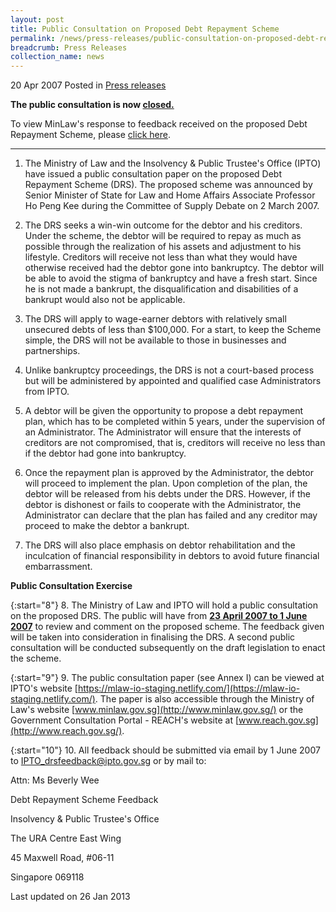 ```yaml
---
layout: post
title: Public Consultation on Proposed Debt Repayment Scheme
permalink: /news/press-releases/public-consultation-on-proposed-debt-repayment-scheme
breadcrumb: Press Releases
collection_name: news
---
```


20 Apr 2007 Posted in [Press releases](/news/press-releases)

**The public consultation is now <u>closed.</u>**

To view MinLaw's response to feedback received on the proposed Debt Repayment Scheme, please [click here](/news/press-releases/response-to-feedback-received-from-public-consultation-on-proposed-debt-repayment-scheme).

---
1. The Ministry of Law and the Insolvency & Public Trustee's Office (IPTO) have issued a public consultation paper on the proposed Debt Repayment Scheme (DRS). The proposed scheme was announced by Senior Minister of State for Law and Home Affairs Associate Professor Ho Peng Kee during the Committee of Supply Debate on 2 March 2007. 

2. The DRS seeks a win-win outcome for the debtor and his creditors. Under the scheme, the debtor will be required to repay as much as possible through the realization of his assets and adjustment to his lifestyle. Creditors will receive not less than what they would have otherwise received had the debtor gone into bankruptcy. The debtor will be able to avoid the stigma of bankruptcy and have a fresh start. Since he is not made a bankrupt, the disqualification and disabilities of a bankrupt would also not be applicable.

3. The DRS will apply to wage-earner debtors with relatively small unsecured debts of less than $100,000. For a start, to keep the Scheme simple, the DRS will not be available to those in businesses and partnerships.

4. Unlike bankruptcy proceedings, the DRS is not a court-based process but will be administered by appointed and qualified case Administrators from IPTO.

5. A debtor will be given the opportunity to propose a debt repayment plan, which has to be completed within 5 years, under the supervision of an Administrator. The Administrator will ensure that the interests of creditors are not compromised, that is, creditors will receive no less than if the debtor had gone into bankruptcy.

6. Once the repayment plan is approved by the Administrator, the debtor will proceed to implement the plan. Upon completion of the plan, the debtor will be released from his debts under the DRS. However, if the debtor is dishonest or fails to cooperate with the Administrator, the Administrator can declare that the plan has failed and any creditor may proceed to make the debtor a bankrupt.

7. The DRS will also place emphasis on debtor rehabilitation and the inculcation of financial responsibility in debtors to avoid future financial embarrassment.

**Public Consultation Exercise**

{:start="8"}
8. The Ministry of Law and IPTO will hold a public consultation on the proposed DRS. The public will have from **<u>23 April 2007 to 1 June 2007</u>** to review and comment on the proposed scheme. The feedback given will be taken into consideration in finalising the DRS. A second public consultation will be conducted subsequently on the draft legislation to enact the scheme.

{:start="9"}
9. The public consultation paper (see Annex I) can be viewed at IPTO's website [https://mlaw-io-staging.netlify.com/](https://mlaw-io-staging.netlify.com/). The paper is also accessible through the Ministry of Law's website [www.minlaw.gov.sg](http://www.minlaw.gov.sg/) or the Government Consultation Portal - REACH's website at [www.reach.gov.sg](http://www.reach.gov.sg/).

{:start="10"}
10. All feedback should be submitted via email by 1 June 2007 to IPTO_drsfeedback@ipto.gov.sg or by mail to:


<p class="address-centered">Attn: Ms Beverly Wee</p>
<p class="address-centered">Debt Repayment Scheme Feedback</p>
<p class="address-centered">Insolvency & Public Trustee's Office</p>
<p class="address-centered">The URA Centre East Wing</p>
<p class="address-centered">45 Maxwell Road, #06-11</p>
<p class="address-centered">Singapore 069118</p>

<p class="right-side-updated">Last updated on 26 Jan 2013</p>


